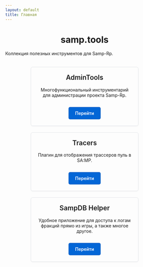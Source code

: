 ```yaml
---
layout: default
title: Главная
---
```


<h1 align="center">samp.tools</h1>

Коллекция полезных инструментов для Samp-Rp.

<div class="card-container">
  <div class="card">
    <h2>AdminTools</h2>
    <p>Многофункциональный инструментарий для администрации проекта Samp-Rp.</p>
    <a href="./AdminTools/" class="button">Перейти</a>
  </div>
  <div class="card">
    <h2>Tracers</h2>
    <p>Плагин для отображения трассеров пуль в SA:MP.</p>
    <a href="./Tracers/" class="button">Перейти</a>
  </div>
  <div class="card">
    <h2>SampDB Helper</h2>
    <p>Удобное приложение для доступа к логам фракций прямо из игры, а также многое другое.</p>
    <a href="./SampDB/" class="button">Перейти</a>
  </div>
</div>

<style>
.card-container {
  display: flex;
  flex-wrap: wrap;
  gap: 20px;
  justify-content: center;
  padding: 20px 0;
}
.card {
  border: 1px solid #e1e4e8;
  border-radius: 6px;
  padding: 20px;
  width: 300px;
  text-align: center;
  box-shadow: 0 1px 3px rgba(0,0,0,0.06);
  transition: transform 0.2s, box-shadow 0.2s;
}
.card:hover {
  transform: translateY(-5px);
  box-shadow: 0 4px 12px rgba(0,0,0,0.1);
}
.card h2 {
  margin-top: 0;
  font-weight: 600;
}
.card .button {
  display: inline-block;
  background-color: #0366d6;
  color: white;
  padding: 10px 20px;
  border-radius: 5px;
  text-decoration: none;
  margin-top: 15px;
  font-weight: 600;
  border: 1px solid rgba(27,31,35,0.15);
  transition: background-color 0.2s;
}
.card .button:hover {
    background-color: #005cc5;
}
</style>
